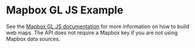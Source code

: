 # Mapbox GL JS Example

See the [Mapbox GL JS documentation](https://docs.mapbox.com/mapbox-gl-js/) for more information on how to build web maps. The API does not require a Mapbox key if you are not using Mapbox data sources.

